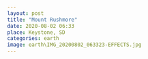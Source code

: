 ```yaml
---
layout: post
title: "Mount Rushmore"
date: 2020-08-02 06:33
place: Keystone, SD
categories: earth
image: earth\IMG_20200802_063323-EFFECTS.jpg
---
```


